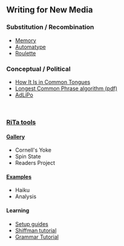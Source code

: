 ## Writing for New Media

### Substitution / Recombination
- [Memory](http://rednoise.org/rita/gallery/Memory/)
- [Automatype](http://rednoise.org/~dhowe/automatype/)
- [Roulette](http://www.cddc.vt.edu/journals/newriver/08Spring/)

### Conceptual / Political
- [How It Is in Common Tongues](http://thereadersproject.org/?hiiict2012)
- [Longest Common Phrase algorithm (pdf)](http://rednoise.org/pubs/the_readers_project-reading_writing_resisting-howe_cayley.pdf)
- [AdLiPo](http://rednoise.org/adlipo/)

<br>

### [RiTa tools](http://rednoise.org/rita/)

#### [Gallery](http://rednoise.org/rita/gallery)
  - Cornell's Yoke
  - Spin State
  - Readers Project
  
#### [Examples](http://rednoise.org/rita/examples)
  - Haiku
  - Analysis

#### Learning
  - [Setup guides](http://rednoise.org/rita/quickstart.php)
  - [Shiffman tutorial](http://rednoise.org/rita/tutorial/index.php)
  - [Grammar Tutorial](http://rednoise.org/rita/tutorial/grammars.php)

